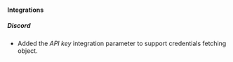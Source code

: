 
#### Integrations

##### Discord

- Added the *API key* integration parameter to support credentials fetching object.
